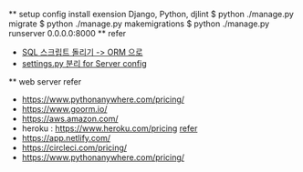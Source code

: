 ** setup config
install exension Django, Python, djlint
$ python ./manage.py migrate
$ python ./manage.py makemigrations
$ python ./manage.py runserver 0.0.0.0:8000
** refer 
  + [SQL 스크립트 돌리기 -> ORM 으로](https://eunjin3786.tistory.com/395)
  + [settings.py 분리 for Server config](https://wikidocs.net/75560)

** web server refer
 + https://www.pythonanywhere.com/pricing/
 + https://www.goorm.io/
 + https://aws.amazon.com/
 + heroku : https://www.heroku.com/pricing [refer](https://eveningdev.tistory.com/53)
 + https://app.netlify.com/
 + https://circleci.com/pricing/
 + https://www.pythonanywhere.com/pricing/

